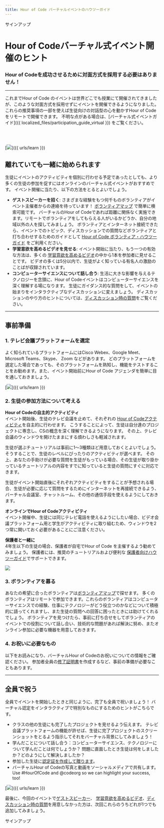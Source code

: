```yaml
---
title: Hour of Code バーチャルイベントのハウツーガイド
---
```


サインアップ

# Hour of Codeバーチャル式イベント開催のヒント

### Hour of Codeを成功させるために対面方式を採用する必要はありません！

***

これまでHour of Code のイベントは世界どこでも授業にて開催されてきましたが、このような対面方式を採用せずにイベントを開催できるようになりました。 これらの推奨事項の一部を使えば生徒向けの対話型の心を動かすHour of Codeをリモートで開催できます。  不明な点がある場合は、[バーチャル式イベントガイド]({{ localized_files/participation_guide_virtual }}) をご覧ください。

<br><br>

[<img src="/images/fit-600/Marketing/pexels-andrea-piacquadio-3762940.jpg" />]({{ urls/learn }})

## 離れていても一緒に始められます
生徒にイベントのアクティビティを個別に行わせる予定であったとしても、より多くの生徒の参加を促すにはオンラインのバーチャル式イベントがおすすめです。 イベント開催に当たり、以下の方法をとるとよいでしょう。 

<ul>
<li><b>ゲストスピーカーを招く</b>: さまざまな経験をもつ何千ものボランティアがイベント主催者からの連絡を待っています！ <a href="https://code.org/volunteer/local">ボランティアマップ</a> で簡単に検索可能です。 バーチャルのHour of Codeであれば距離に関係なく実施できます。リモートでボランティアをしてもらえる人がいるかどうか、自分の地域以外の人を探してみましょう。 ボランティアとインターネット接続できたら、イベントでのトピック、ディスカッションでの質問などボランティアと打ち合わせするためのガイドとして <a href="http://hourofcode.com/us/how-to/volunteers">Hour of Code ボランティア・ハウツーガイド</a> をご利用ください。</li> 
<li><b>学習意欲を高めるビデオを見せる</b>: イベント開始に当たり、もう一つの有効な方法は、多くの <a href="http://hourofcode.com/us/promote/resources#videos">学習意欲を高めるビデオ</a>の中から1本を参加者に見せることです。 ビデオの多くは5分以内で、生徒がよく知っている有名人の激励のことばが収録されています。</li> 
<li><b>コンピューターサイエンスについて話し合う</b>: 生活に大きな影響を与えるテクノロジーを念頭に、Hour of Codeイベントはコンピューターサイエンスを深く理解する場になります。 生徒にガイダンス的な質問をして、イベントの始まりをインタラクティブなディスカッションに変えましょう。 ディスカッションのやり方のヒントについては、<a href="https://code.org/csforgood#prompts">ディスカッション時の質問</a>をご覧ください。</li>
</ul>

---

## 事前準備

### 1. テレビ会議プラットフォームを選定
よく知られているプラットフォームにはCisco Webex、Google Meet、Microsoft Teams、Skype、 Zoom などがあります。 どのプラットフォームを選定した場合であっても、そのプラットフォームを熟知し、機能をテストすることをお勧めます。また、イベント開始前にHour of Code アジェンダを簡単に目を通しておきましょう。

[<img src="/images/fit-600/Marketing/photo-of-boy-video-calling-with-a-woman-4145197.jpg" />]({{ urls/learn }})

### 2. 生徒の参加方法について考える
**Hour of Codeの自主的アクティビティ**<br> イベント開始後、生徒のテレビ会議を止めて、それぞれの <a href="https://hourofcode.com/us/learn">Hour of Codeアクティビティ</a>を自主的に行わせます。 こうすることによって、生徒は自分達のプロジェクトに専念し、CSの概念を深く理解できるようになります。 その上、テレビ会議のウィンドウを開けたままにする煩わしさも軽減されます。

生徒が選ぶチュートリアルは事前に1～3種類ほど用意しておくとよいでしょう。 そうすることで、生徒のレベルにぴったりのアクティビティが選べます。 その上、あなたの手助けが必要な質問を生徒がもっている場合、その生徒が取り掛かっているチュートリアルの内容をすでに知っていると生徒の質問にすぐに対応できます。

生徒がイベント開始直後にそれぞれアクティビティをすることが予想される場合、生徒が必要に応じて質問をするためにインターネットを再接続できるよう、バーチャル会議室、チャットルーム、その他の通信手段を使えるようにしておきます。

**オンラインでHour of Codeアクティビティ**<br> イベント開催中、生徒には同じテレビ電話を使えるようにしたい場合、ビデオ会議プラットフォーム用と学生がアクティビティに取り組むため、ウィンドウを2つ常に開いておく必要があることにご注意ください。

**保護者と一緒に**<br> 4年生以下の生徒の場合、保護者が自宅でHour of Code を主催するよう勧めてみましょう。 保護者には、推奨のチュートリアルおよび便利な <a href="https://hourofcode.com/us/how-to/parents">保護者向けハウツーガイド</a>でサポートできます。

[<img src="/images/fit-600/Marketing//happy-father-and-child-browsing-laptop-in-bedroom-4545778.jpg" />](https://hourofcode.com/us/how-to/parents)

### 3. ボランティアを募る
あなたの希望に合ったボランティアは<a href="https://code.org/volunteer/local">ボランティアマップ</a>で探せます。 多くのボランティアはリモートで参加できます。これらのボランティアはコンピューターサイエンスでの経験、仕事にテクノロジーがどう役立つのかなどについて積極的に語ってくれますし、また生徒の質問への回答に困ったときには助けてくれるでしょう。 ボランティアを見つけたら、事前に打ち合せをしてボランティアのイベントでの役割について話し合い、技術的な問題があれば解決に努め、またオンライン参加に必要な機器を用意しておきます。

### 4. お祝いに必要なもの
以下をお読みになり、バーチャルHour of Codeのお祝いについての情報をご確認ください。 参加者全員の<a href="https://code.org/certificates">修了証明書</a>を作成するなど、事前の準備が必要なこともあります。

---

## 全員で祝う

全員でイベントを開始したときと同じように、完了も全員で祝いましょう！ バーチャル認定をインタラクティブで特別なものにするためのヒントがこちらです。

- クラスの他の生徒にも完了したプロジェクトを見せるよう伝えます。 テレビ会議プラットフォームの機能が許せば、生徒に完了プロジェクトのスクリーンショットをとるよう指示してそれをバーチャル背景にしてみましょう！
- 学んだことについて話し合う：コンピューターサイエンス、テクノロジーについて学んだことは何でしょうか？ 問題に直面したとき生徒は何をしましたか？どのようにして解決しましたか？
- 参加した生徒に<a href="https://code.org/certificates">認定証を作成して贈ります</a>。
- バーチャルHour of Codeの写真と動画をソーシャルメディアで共有します。 Use #HourOfCode and @codeorg so we can highlight your success, too!

[<img src="/images/fit-600/Marketing/g8TUlHzF.jpeg" />]({{ urls/learn }})

最後に、今回のイベントで<a href="https://code.org/volunteer/local">ゲストスピーカー</a>、 <a href="https://hourofcode.com/us/promote/resources#">学習意欲を高めるビデオ</a>、<a href="https://code.org/csforgood#prompts">ディスカッション時の質問</a>を用意しなかった方は、次回これらのうちどれが1つでも追加してみましょう。

サインアップ
